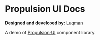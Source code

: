 # Propulsion UI Docs

**Designed and developed by:** [Luqman](https://theluqmn.github.io)

A demo of [Propulsion-UI](https://github.com/theluqmn/propulsion-ui) component library.
